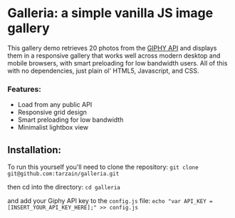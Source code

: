 # Galleria: a simple vanilla JS image gallery
This gallery demo retrieves 20 photos from the [GIPHY API](https://github.com/Giphy/GiphyAPI) and displays them in a responsive gallery that works well across modern desktop and mobile browsers, with smart preloading for low bandwidth users. All of this with no dependencies, just plain ol' HTML5, Javascript, and CSS.

### Features:
+ Load from any public API
+ Responsive grid design
+ Smart preloading for low bandwidth
+ Minimalist lightbox view

## Installation:
To run this yourself you'll need to clone the repository:
`git clone git@github.com:tarzain/galleria.git`

then cd into the directory:
`cd galleria`

and add your Giphy API key to the `config.js` file:
`echo "var API_KEY = [INSERT_YOUR_API_KEY_HERE];" >> config.js`